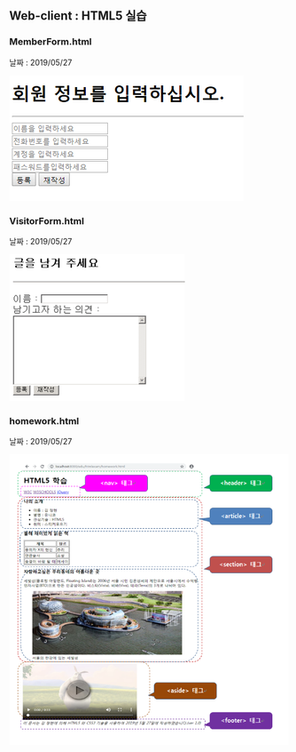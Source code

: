 ## Web-client : HTML5 실습



### MemberForm.html

날짜 : 2019/05/27

![member](images/memberForm.png)





### VisitorForm.html

날짜 : 2019/05/27

![visitor](images/visitorForm.png)





### homework.html

날짜 : 2019/05/27

![homework](images/homework.png)